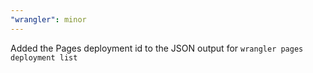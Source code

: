 ```yaml
---
"wrangler": minor
---
```


Added the Pages deployment id to the JSON output for `wrangler pages deployment list`
